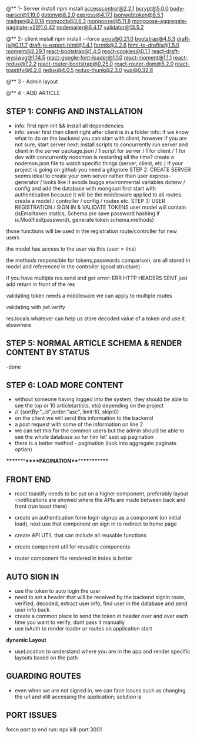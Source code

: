 @\*\* 1- Server install npm install accesscontrol@2.2.1 bcrypt@5.0.0 body-parser@1.19.0 dotenv@8.2.0 express@4.17.1 jsonwebtoken@8.5.1 mailgen@2.0.14 mongodb@3.6.3 mongoose@5.11.8 mongoose-aggregate-paginate-v2@1.0.42 nodemailer@6.4.17 validator@13.5.2

@\*\* 2- client install npm install --force axios@0.21.0 bootstrap@4.5.3 draft-js@0.11.7 draft-js-export-html@1.4.1 formik@2.2.6 html-to-draftjs@1.5.0 moment@2.29.1 react-bootstrap@1.4.0 react-cookies@0.1.1 react-draft-wysiwyg@1.14.5 react-google-font-loader@1.1.0 react-moment@1.1.1 react-redux@7.2.2 react-router-bootstrap@0.25.0 react-router-dom@5.2.0 react-toastify@6.2.0 redux@4.0.5 redux-thunk@2.3.0 yup@0.32.8

@\*\* 3 - Admin layout

@\*\* 4 - ADD ARTICLE

## STEP 1: CONFIG AND INSTALLATION

- info: first npm init && install all dependencies
- info: sever first then client right after client is in a folder
  info: if we know what to do on the backend you can start with client, however if you are not sure, start server
  next: install scripts to concurrently run server and client in the server package.json / 1 script for server / 1 for client / 1 for dev with concurrently
  nodemon is restarting all the time? create a nodemon.json file to watch specific things (server, client, etc.)
  if your project is going on github you need a gitignore
  STEP 2: CREATE SERVER
  seems ideal to create your own server rather than user express-generator / looks like it avoids buggs
  environmental variables dotenv / config and add the database with mongouri
  first start with authentication because it will be the middleware applied to all routes.
  create a model / controller / config / routes etc.
  STEP 3: USER REGISTRATION / SIGN IN & VALIDATE TOKENS
  user model will contain (isEmailtaken statics, Schema.pre save password hashing if is.Modified(password), generate token schema.methods)

those functions will be used in the registration route/controller for new users

the model has access to the user via this (user = this)

the methods responsible for tokens,passwords comparison, are all stored in model and referenced in the controller (good structure)

if you have multiple res.send and get error: ERR HTTP HEADERS SENT just add return in front of the res

validating token needs a middleware we can apply to multiple routes

validating with jwt.verify

res.locals.whatever can help us store decoded value of a token and use it elsewhere

## STEP 5: NORMAL ARTICLE SCHEMA & RENDER CONTENT BY STATUS

-done

## STEP 6: LOAD MORE CONTENT

- without someone having logged into the system, they should be able to see the top or 10 article(artists, etc) depending on the project
- // {sortBy:"\_id",order:"asc", limit:10, skip:0}
- on the client we will send this information to the backend
- a post request with some of the information on line 2
- we can set this for the common users but the admin should be able to see the whole database so for him let' sset up pagination
- there is a better method - pagination (look into aggregate paginate option)

**\*\*\*\***\*\*\***\*\*\*\***PAGINATION**\*\***\*\***\*\***\***\*\***\*\***\*\***

## FRONT END

- react toastify needs to be put on a higher component, preferably layout
  -notifications are showed where the APIs are made between back and front (run toast there)

- create an authentication form login signup as a component (on initial load), next use that component on sign in to redirect to home page
- create API UTIL that can include all reusable functions
- create component util for reusable components
- router component file rendered in index is better

## AUTO SIGN IN

- use the token to auto login the user
- need to set a header that will be received by the backend signin route, verified, decoded, extract user info, find user in the database and send user info back.
- create a common place to send the token in header over and over each time you want to verify, dont pass it manually
- use isAuth to render loader or routes on application start

**dynamic Layout**

- useLocation to understand where you are in the app and render specific layouts based on the path

## GUARDING ROUTES

- even when we are not signed in, we can face issues such as changing the url and still accessing the application; solution is

## PORT ISSUES

force port to end run: npx kill-port 3001
